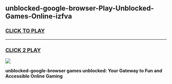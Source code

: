 
## unblocked-google-browser-Play-Unblocked-Games-Online-izfva
<h3>
<a href="https://premium76.site?title=unblocked-google-browser&ref=25A">CLICK TO PLAY</a></h3>
<hr>

<h3>
<a href="https://premium76.site?title=unblocked-google-browser&ref=25A">CLICK 2 PLAY</a>
  
</h3>

<a href="https://premium76.site?title=unblocked-google-browser&ref=25A"><img src="https://clearcache.store/games.png"></a>


**unblocked-google-browser games unblocked: Your Gateway to Fun and Accessible Online Gaming**
